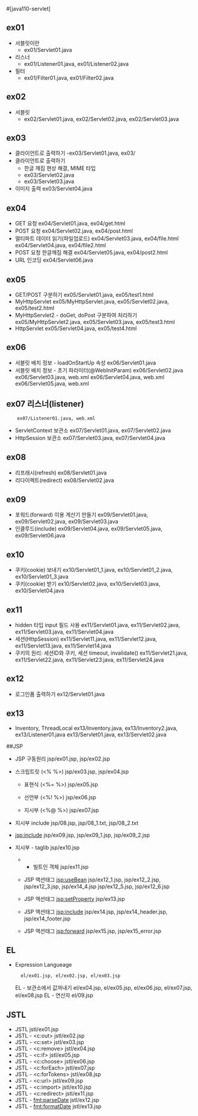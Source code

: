 #[java110-servlet]

## ex01
- 서블릿이란
    - ex01/Servlet01.java
- 리스너
    - ex01/Listener01.java, ex01/Listener02.java
- 필터
    - ex01/Filter01.java, ex01/Filter02.java
## ex02
- 서블릿
    - ex02/Servlet01.java, ex02/Servlet02.java, ex02/Servlet03.java

## ex03
- 클라이언트로 출력하기
    -ex03/Servlet01.java, ex03/
- 클라이언트로 출력하기
    - 한글 깨짐 현상 해결, MIME 타입
    - ex03/Servlet02.java
    - ex03/Servlet03.java
- 이미지 출력
		ex03/Servlet04.java

## ex04
- GET 요청
		ex04/Servlet01.java, ex04/get.html
- POST 요청
		ex04/Servlet02.java, ex04/post.html
- 멀티파트 데이터 읽기(파일업로드)
		ex04/Servlet03.java, ex04/file.html
		ex04/Servlet04.java, ex04/file2.html
- POST 요청 한글깨짐 해결
		ex04/Servlet05.java, ex04/post2.html
- URL 인코딩
		ex04/Servlet06.java

## ex05
- GET/POST 구분하기
		ex05/Servlet01.java, ex05/test1.html
- MyHttpServlet
		ex05/MyHttpServlet.java, ex05/Servlet02.java, ex05/test2.html
- MyHttpServlet2 - doGet, doPost 구분하여 처리하기
		ex05/MyHttpServlet2.java, ex05/Servlet03.java, ex05/test3.html
- HttpServlet
		ex05/Servlet04.java, ex05/test4.html
		

## ex06
- 서블릿 배치 정보 - loadOnStartUp 속성
		ex06/Servlet01.java
- 서블릿 배치 정보 - 초기 파라미터(@WebInitParam)
		ex06/Servlet02.java
		ex06/Servlet03.java, web.xml
		ex06/Servlet04.java, web.xml
		ex06/Servlet05.java, web.xml


## ex07	리스너(listener)
		ex07/Listener01.java, web.xml
- ServletContext 보관소
		ex07/Servlet01.java, ex07/Servlet02.java
- HttpSession 보관소
		ex07/Servlet03.java, ex07/Servlet04.java

## ex08
- 리프래시(refresh)
		ex08/Servlet01.java
- 리다이렉트(redirect)
		ex08/Servlet02.java
## ex09
- 포워드(forward) 이용 계산기 만들기
		ex09/Servlet01.java, ex09/Servlet02.java, ex09/Servlet03.java
- 인클루드(include)
		ex09/Servlet04.java, ex09/Servlet05.java, ex09/Servlet06.java

## ex10
- 쿠키(cookie) 보내기
		ex10/Servlet01_1.java, ex10/Servlet01_2.java, ex10/Servlet01_3.java
- 쿠키(cookie) 받기
		ex10/Servlet02.java, ex10/Servlet03.java, ex10/Servlet04.java

## ex11
- hidden 타입 input 필드 사용
		ex11/Servlet01.java, ex11/Servlet02.java, ex11/Servlet03.java, ex11/Servlet04.java
- 세션(HttpSession)
		ex11/Servlet11.java, ex11/Servlet12.java, ex11/Servlet13.java, ex11/Servlet14.java
- 쿠키의 원리: 세션ID와 쿠키, 세션 timeout, invalidate()
		ex11/Servlet21.java, ex11/Servlet22.java, ex11/Servlet23.java, ex11/Servlet24.java
## ex12
- 로그인폼 출력하기
		ex12/Servlet01.java
	
## ex13
- Inventory, ThreadLocal
		ex13/Inventory.java, ex13/Inventory2.java, ex13/Listener01.java
		ex13/Servlet01.java, ex13/Servlet02.java

##JSP
- JSP 구동원리
		jsp/ex01.jsp, jsp/ex02.jsp
- 스크립트릿 (<%  %>)
		jsp/ex03.jsp, jsp/ex04.jsp
	
    - 표현식 (<%= %>)
		jsp/ex05.jsp
	
    - 선언부 (<%! %>)
		jsp/ex06.jsp
	
    - 지시부 (<%@ %>)
		jsp/ex07.jsp
- 지시부 include
		jsp/08.jsp, jsp/08_1.txt, jsp/08_2.txt
- <jsp:include>
		jsp/ex09.jsp, jsp/ex09_1.jsp, jsp/ex09_2.jsp
- 지시부 - taglib
		jsp/ex10.jsp
	
    - - 빌트인 객체
		jsp/ex11.jsp
	
    - JSP 액션태그 <jsp:useBean>
		jsp/ex12_1.jsp, jsp/ex12_2.jsp, jsp/ex12_3.jsp, jsp/ex14_4.jsp
		jsp/ex12_5.jsp, jsp/ex12_6.jsp
	
    - JSP 액션태그 <jsp:setProperty>
		jsp/ex13.jsp
	
    - JSP 액션태그 <jsp:include>
		jsp/ex14.jsp, jsp/ex14_header.jsp, jsp/ex14_footer.jsp
	
    - JSP 액션태그 <jsp:forward>
		jsp/ex15.jsp, jsp/ex15_error.jsp

## EL
- Expression Langueage

		el/ex01.jsp, el/ex02.jsp, el/ex03.jsp
	EL - 보관소에서 값꺼내기
		el/ex04.jsp, el/ex05.jsp, el/ex06.jsp,
		el/ex07.jsp, el/ex08.jsp
	EL - 연산자
		el/09.jsp

## JSTL
- JSTL
		jstl/ex01.jsp
- JSTL - <c:out>
		jstl/ex02.jsp
- JSTL - <c:set>
		jstl/ex03.jsp
- JSTL - <c:remove>
		jstl/ex04.jsp
- JSTL - <c:if>
		jstl/ex05.jsp
- JSTL - <c:choose>
		jstl/ex06.jsp
- JSTL - <c:forEach>
		jstl/ex07.jsp
- JSTL - <c:forTokens>
		jstl/ex08.jsp
- JSTL - <c:url>
		jstl/ex09.jsp
- JSTL - <c:import>
		jstl/ex10.jsp
- JSTL - <c:redirect>
		jstl/ex11.jsp
- JSTL - <fmt:parseDate>
		jstl/ex12.jsp
- JSTL - <fmt:formatDate>
		jstl/ex13.jsp


